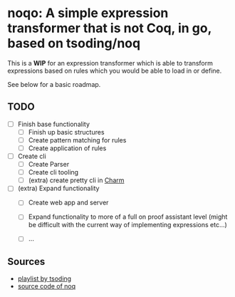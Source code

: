 
# noqo: A simple expression transformer that is not Coq, in go, based on tsoding/noq


This is a **WIP** for an expression transformer which is able to transform expressions based on rules which you would be able to load in or define.

See below for a basic roadmap.

## **TODO**

- [ ] Finish base functionality
  - [ ] Finish up basic structures
  - [ ] Create pattern matching for rules
  - [ ] Create application of rules
- [ ] Create cli
  - [ ] Create Parser
  - [ ] Create cli tooling
  - [ ] (extra) create pretty cli in [Charm](https://charm.sh/)
- [ ] (extra) Expand functionality
  - [ ] Create web app and server
  - [ ] Expand functionality to more of a full on proof assistant level (might be difficult with the current way of implementing expressions etc...)
  - [ ] ...



## Sources

- [playlist by tsoding](https://www.youtube.com/watch?v=Ra_Fk7JFMoo&list=PLpM-Dvs8t0VZVE64QKPf6y_TIUwj5nKQ7)
- [source code of noq](https://github.com/tsoding/Noq)
